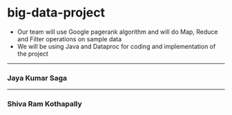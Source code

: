 # big-data-project

- Our team will use Google pagerank algorithm and will do Map, Reduce and Filter operations on sample data
- We will be using Java and Dataproc for coding and implementation of the project

---------------------------------------
 ### Jaya Kumar Saga
 
 
 
 ---------------------------------------
 ### Shiva Ram Kothapally
 
![]()
 

